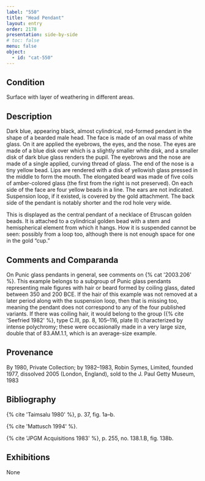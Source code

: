 ```yaml
---
label: "550"
title: "Head Pendant"
layout: entry
order: 2178
presentation: side-by-side
# toc: false
menu: false
object:
  - id: "cat-550"
---
```


## Condition

Surface with layer of weathering in different areas.

## Description

Dark blue, appearing black, almost cylindrical, rod-formed pendant in the shape of a bearded male head. The face is made of an oval mass of white glass. On it are applied the eyebrows, the eyes, and the nose. The eyes are made of a blue disk over which is a slightly smaller white disk, and a smaller disk of dark blue glass renders the pupil. The eyebrows and the nose are made of a single applied, curving thread of glass. The end of the nose is a tiny yellow bead. Lips are rendered with a disk of yellowish glass pressed in the middle to form the mouth. The elongated beard was made of five coils of amber-colored glass (the first from the right is not preserved). On each side of the face are four yellow beads in a line. The ears are not indicated. Suspension loop, if it existed, is covered by the gold attachment. The back side of the pendant is notably shorter and the rod hole very wide.

This is displayed as the central pendant of a necklace of Etruscan golden beads. It is attached to a cylindrical golden bead with a stem and hemispherical element from which it hangs. How it is suspended cannot be seen: possibly from a loop too, although there is not enough space for one in the gold “cup.”

## Comments and Comparanda

On Punic glass pendants in general, see comments on {% cat '2003.206' %}. This example belongs to a subgroup of Punic glass pendants representing male figures with hair or beard formed by coiling glass, dated between 350 and 200 BCE. If the hair of this example was not removed at a later period along with the suspension loop, then that is missing too, meaning the pendant does not correspond to any of the four published variants. If there was coiling hair, it would belong to the group ({% cite 'Seefried 1982' %}, type C.III, pp. 8, 105–116, plate II) characterized by intense polychromy; these were occasionally made in a very large size, double that of 83.AM.1.1, which is an average-size example.

## Provenance

By 1980, Private Collection; by 1982–1983, Robin Symes, Limited, founded 1977, dissolved 2005 (London, England), sold to the J. Paul Getty Museum, 1983

## Bibliography

{% cite 'Taimsalu 1980' %}, p. 37, fig. 1a–b.

{% cite 'Mattusch 1994' %}.

{% cite 'JPGM Acquisitions 1983' %}, p. 255, no. 138.1.B, fig. 138b.

## Exhibitions

None